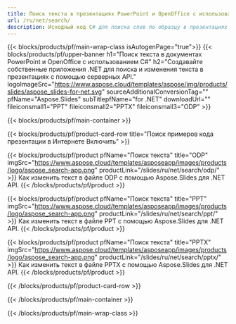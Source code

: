 ```yaml
---
title: Поиск текста в презентациях PowerPoint и OpenOffice с использованием .NET
url: /ru/net/search/
description: Исходный код C# для поиска слов по образцу в презентациях PowerPoint и OpenOffice™
---
```


{{< blocks/products/pf/main-wrap-class isAutogenPage="true">}}
{{< blocks/products/pf/upper-banner h1="Поиск текста в документах PowerPoint и OpenOffice с использованием C#" h2="Создавайте собственные приложения .NET для поиска и изменения текста в презентациях с помощью серверных API." logoImageSrc="https://www.aspose.cloud/templates/aspose/img/products/slides/aspose_slides-for-net.svg" sourceAdditionalConversionTag="" pfName="Aspose.Slides" subTitlepfName="for .NET" downloadUrl="" fileiconsmall1="PPT" fileiconsmall2="PPTX" fileiconsmall3="ODP" >}}

{{< blocks/products/pf/main-container >}}

{{< blocks/products/pf/product-card-row title="Поиск примеров кода презентации в Интернете Включить" >}}

{{< blocks/products/pf/product pfName="Поиск текста" title="ODP" imgSrc="https://www.aspose.cloud/templates/asposeapp/images/products/logo/aspose_search-app.png" productLink="/slides/ru/net/search/odp/" >}}
Как изменить текст в файле ODP с помощью Aspose.Slides для .NET API.
{{< /blocks/products/pf/product >}}

{{< blocks/products/pf/product pfName="Поиск текста" title="PPT" imgSrc="https://www.aspose.cloud/templates/asposeapp/images/products/logo/aspose_search-app.png" productLink="/slides/ru/net/search/ppt/" >}}
Как изменить текст в файле PPT с помощью Aspose.Slides для .NET API.
{{< /blocks/products/pf/product >}}

{{< blocks/products/pf/product pfName="Поиск текста" title="PPTX" imgSrc="https://www.aspose.cloud/templates/asposeapp/images/products/logo/aspose_search-app.png" productLink="/slides/ru/net/search/pptx/" >}}
Как изменить текст в файле PPTX с помощью Aspose.Slides для .NET API.
{{< /blocks/products/pf/product >}}



{{< /blocks/products/pf/product-card-row >}}

{{< /blocks/products/pf/main-container >}}
    
{{< /blocks/products/pf/main-wrap-class >}}